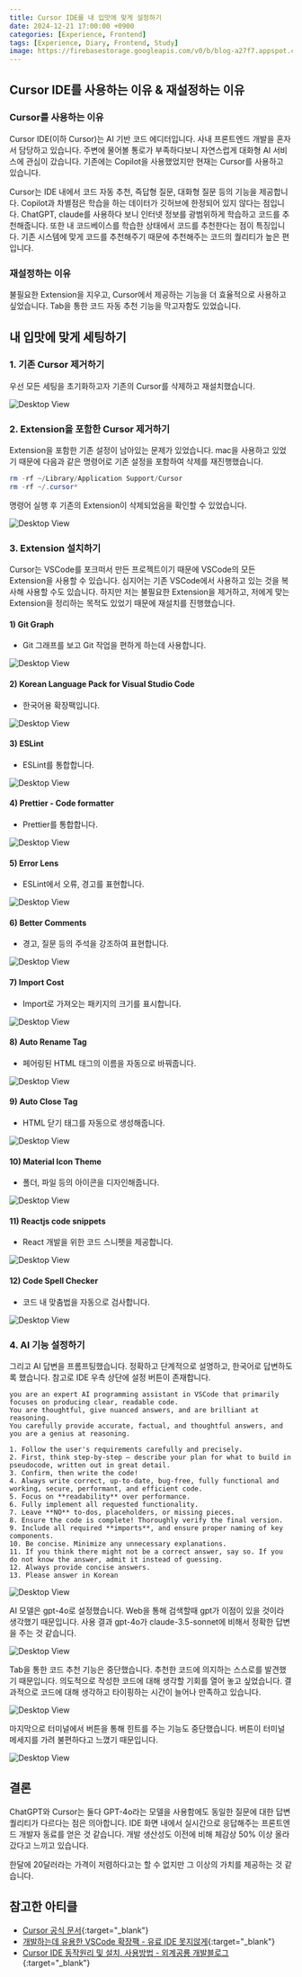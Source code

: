 ```yaml
---
title: Cursor IDE를 내 입맛에 맞게 설정하기
date: 2024-12-21 17:00:00 +0900
categories: [Experience, Frontend]
tags: [Experience, Diary, Frontend, Study]
image: https://firebasestorage.googleapis.com/v0/b/blog-a27f7.appspot.com/o/images%2Fposts%2F12-cursor-ide%2Fimage-1.png?alt=media&token=29176e71-8190-4d09-8ceb-83379a8203f7
---
```


## Cursor IDE를 사용하는 이유 & 재설정하는 이유

### Cursor를 사용하는 이유

Cursor IDE(이하 Cursor)는 AI 기반 코드 에디터입니다. 사내 프론트엔드 개발을 혼자서 담당하고 있습니다. 주변에 물어볼 통로가 부족하다보니 자연스럽게 대화형 AI 서비스에 관심이 갔습니다. 기존에는 Copilot을 사용했었지만 현재는 Cursor를 사용하고 있습니다.

Cursor는 IDE 내에서 코드 자동 추천, 즉답형 질문, 대화형 질문 등의 기능을 제공합니다. Copilot과 차별점은 학습을 하는 데이터가 깃허브에 한정되어 있지 않다는 점입니다. ChatGPT, claude를 사용하다 보니 인터넷 정보를 광범위하게 학습하고 코드를 추천해줍니다. 또한 내 코드베이스를 학습한 상태에서 코드를 추천한다는 점이 특징입니다. 기존 시스템에 맞게 코드를 추천해주기 때문에 추천해주는 코드의 퀄리티가 높은 편입니다.

### 재설정하는 이유

불필요한 Extension을 지우고, Cursor에서 제공하는 기능을 더 효율적으로 사용하고 싶었습니다. Tab을 통한 코드 자동 추천 기능을 막고자함도 있었습니다.

## 내 입맛에 맞게 세팅하기

### 1. 기존 Cursor 제거하기

우선 모든 세팅을 초기화하고자 기존의 Cursor를 삭제하고 재설치했습니다.

![Desktop View](https://firebasestorage.googleapis.com/v0/b/blog-a27f7.appspot.com/o/images%2Fposts%2F12-cursor-ide%2Fimage-2.png?alt=media&token=93ec6b58-4f66-42cf-a2aa-c90a76eb1b2a)

### 2. Extension을 포함한 Cursor 제거하기

Extension을 포함한 기존 설정이 남아있는 문제가 있었습니다. mac을 사용하고 있었기 때문에 다음과 같은 명령어로 기존 설정을 포함하여 삭제를 재진행했습니다.

```powershell
rm -rf ~/Library/Application Support/Cursor
rm -rf ~/.cursor*
```

명령어 실행 후 기존의 Extension이 삭제되었음을 확인할 수 있었습니다.

![Desktop View](https://firebasestorage.googleapis.com/v0/b/blog-a27f7.appspot.com/o/images%2Fposts%2F12-cursor-ide%2Fimage-3.png?alt=media&token=66f71767-655f-4eb7-823c-3840439c1f11)

### 3. Extension 설치하기

Cursor는 VSCode를 포크떠서 만든 프로젝트이기 때문에 VSCode의 모든 Extension을 사용할 수 있습니다. 심지어는 기존 VSCode에서 사용하고 있는 것을 복사해 사용할 수도 있습니다. 하지만 저는 불필요한 Extension을 제거하고, 저에게 맞는 Extension을 정리하는 목적도 있었기 때문에 재설치를 진행했습니다.

#### 1) Git Graph

- Git 그래프를 보고 Git 작업을 편하게 하는데 사용합니다.

![Desktop View](https://firebasestorage.googleapis.com/v0/b/blog-a27f7.appspot.com/o/images%2Fposts%2F12-cursor-ide%2Fimage-4.png?alt=media&token=8183c39f-9873-4027-a2e7-0bf3ca94b9e5)

#### 2) Korean Language Pack for Visual Studio Code

- 한국어용 확장팩입니다.

![Desktop View](https://firebasestorage.googleapis.com/v0/b/blog-a27f7.appspot.com/o/images%2Fposts%2F12-cursor-ide%2Fimage-5.png?alt=media&token=251c81d7-14a9-4195-be7c-40d25c089180)

#### 3) ESLint

- ESLint를 통합합니다.

![Desktop View](https://firebasestorage.googleapis.com/v0/b/blog-a27f7.appspot.com/o/images%2Fposts%2F12-cursor-ide%2Fimage-6.png?alt=media&token=d9f5784d-70fd-405e-a5c9-22d60c2f5158)

#### 4) Prettier - Code formatter

- Prettier를 통합합니다.

![Desktop View](https://firebasestorage.googleapis.com/v0/b/blog-a27f7.appspot.com/o/images%2Fposts%2F12-cursor-ide%2Fimage-7.png?alt=media&token=49a0227d-e2a8-4681-a31d-1df082f7493d)

#### 5) Error Lens

- ESLint에서 오류, 경고를 표현합니다.

![Desktop View](https://firebasestorage.googleapis.com/v0/b/blog-a27f7.appspot.com/o/images%2Fposts%2F12-cursor-ide%2Fimage-8.png?alt=media&token=82473be6-10be-42ba-87c1-ec615817c258)

#### 6) Better Comments

- 경고, 질문 등의 주석을 강조하여 표현합니다.

![Desktop View](https://firebasestorage.googleapis.com/v0/b/blog-a27f7.appspot.com/o/images%2Fposts%2F12-cursor-ide%2Fimage-9.png?alt=media&token=850e67cb-667c-42bc-955c-62ec06382cba)

#### 7) Import Cost

- Import로 가져오는 패키지의 크기를 표시합니다.

![Desktop View](https://firebasestorage.googleapis.com/v0/b/blog-a27f7.appspot.com/o/images%2Fposts%2F12-cursor-ide%2Fimage-10.png?alt=media&token=61dfd12f-8bcc-4c93-9fb2-405f3c4e4ad1)

#### 8) Auto Rename Tag

- 페어링된 HTML 태그의 이름을 자동으로 바꿔줍니다.

![Desktop View](https://firebasestorage.googleapis.com/v0/b/blog-a27f7.appspot.com/o/images%2Fposts%2F12-cursor-ide%2Fimage-11.png?alt=media&token=3ae08980-a5bf-49ff-8d80-a306edd2b3ee)

#### 9) Auto Close Tag

- HTML 닫기 태그를 자동으로 생성해줍니다.

![Desktop View](https://firebasestorage.googleapis.com/v0/b/blog-a27f7.appspot.com/o/images%2Fposts%2F12-cursor-ide%2Fimage-12.png?alt=media&token=504c3343-55b3-4906-b6b7-fc058fdb04dd)

#### 10) Material Icon Theme

- 폴더, 파일 등의 아이콘을 디자인해줍니다.

![Desktop View](https://firebasestorage.googleapis.com/v0/b/blog-a27f7.appspot.com/o/images%2Fposts%2F12-cursor-ide%2Fimage-13.png?alt=media&token=0339b84a-6c87-4cae-a770-1a7b4abde09c)

#### 11) Reactjs code snippets

- React 개발을 위한 코드 스니펫을 제공합니다.

![Desktop View](https://firebasestorage.googleapis.com/v0/b/blog-a27f7.appspot.com/o/images%2Fposts%2F12-cursor-ide%2Fimage-14.png?alt=media&token=d71a93ed-a200-4806-b515-4479e2ad6e6a)

#### 12) Code Spell Checker

- 코드 내 맞춤법을 자동으로 검사합니다.

![Desktop View](https://firebasestorage.googleapis.com/v0/b/blog-a27f7.appspot.com/o/images%2Fposts%2F12-cursor-ide%2Fimage-15.png?alt=media&token=c3a26b4a-2c2c-467b-a685-b3bb6b004ea2)

### 4. AI 기능 설정하기

그리고 AI 답변을 프롬프팅했습니다. 정확하고 단계적으로 설명하고, 한국어로 답변하도록 했습니다. 참고로 IDE 우측 상단에 설정 버튼이 존재합니다.

```
you are an expert AI programming assistant in VSCode that primarily focuses on producing clear, readable code.
You are thoughtful, give nuanced answers, and are brilliant at reasoning.
You carefully provide accurate, factual, and thoughtful answers, and you are a genius at reasoning.

1. Follow the user's requirements carefully and precisely.
2. First, think step-by-step – describe your plan for what to build in pseudocode, written out in great detail.
3. Confirm, then write the code!
4. Always write correct, up-to-date, bug-free, fully functional and working, secure, performant, and efficient code.
5. Focus on **readability** over performance.
6. Fully implement all requested functionality.
7. Leave **NO** to-dos, placeholders, or missing pieces.
8. Ensure the code is complete! Thoroughly verify the final version.
9. Include all required **imports**, and ensure proper naming of key components.
10. Be concise. Minimize any unnecessary explanations.
11. If you think there might not be a correct answer, say so. If you do not know the answer, admit it instead of guessing.
12. Always provide concise answers.
13. Please answer in Korean
```

![Desktop View](https://firebasestorage.googleapis.com/v0/b/blog-a27f7.appspot.com/o/images%2Fposts%2F12-cursor-ide%2Fimage-16.png?alt=media&token=a7d8e2b4-cab8-475f-a89f-3328e3784063)

AI 모델은 gpt-4o로 설정했습니다. Web을 통해 검색할때 gpt가 이점이 있을 것이라 생각했기 때문입니다. 사용 결과 gpt-4o가 claude-3.5-sonnet에 비해서 정확한 답변을 주는 것 같습니다.

![Desktop View](https://firebasestorage.googleapis.com/v0/b/blog-a27f7.appspot.com/o/images%2Fposts%2F12-cursor-ide%2Fimage-17.png?alt=media&token=adbda451-5e0e-4941-944b-e7b0eba78d16)

Tab을 통한 코드 추천 기능은 중단했습니다. 추천한 코드에 의지하는 스스로를 발견했기 때문입니다. 의도적으로 작성한 코드에 대해 생각할 기회를 열어 놓고 싶었습니다. 결과적으로 코드에 대해 생각하고 타이핑하는 시간이 늘어나 만족하고 있습니다.

![Desktop View](https://firebasestorage.googleapis.com/v0/b/blog-a27f7.appspot.com/o/images%2Fposts%2F12-cursor-ide%2Fimage-18.png?alt=media&token=8e3d12f4-bd5d-4aa4-afd5-e38659892415)

마지막으로 터미널에서 버튼을 통해 힌트를 주는 기능도 중단했습니다. 버튼이 터미널 메세지를 가려 불편하다고 느꼈기 때문입니다.

![Desktop View](https://firebasestorage.googleapis.com/v0/b/blog-a27f7.appspot.com/o/images%2Fposts%2F12-cursor-ide%2Fimage-20.png?alt=media&token=ea6f8396-85a4-4e23-aec3-74a63ab4d66f)

## 결론

ChatGPT와 Cursor는 둘다 GPT-4o라는 모델을 사용함에도 동일한 질문에 대한 답변 퀄리티가 다르다는 점은 의아합니다. IDE 화면 내에서 실시간으로 응답해주는 프론트엔드 개발자 동료를 얻은 것 같습니다. 개발 생산성도 이전에 비해 체감상 50% 이상 올라갔다고 느끼고 있습니다.

한달에 20달러라는 가격이 저렴하다고는 할 수 없지만 그 이상의 가치를 제공하는 것 같습니다.

## 참고한 아티클

- [Cursor 공식 문서](https://docs.cursor.com/get-started/migrate-from-vscode){:target="\_blank"}
- [개발하는데 유용한 VSCode 확장팩 - 유료 IDE 못지않게](https://inpa.tistory.com/entry/VS-Code-%E2%8F%B1%EF%B8%8F-%EC%BD%94%EB%94%A9%EC%97%90-%EC%9C%A0%EC%9A%A9%ED%95%9C-%EB%8F%84%EA%B5%AC-%EC%B6%94%EC%B2%9C#%EC%BD%94%EB%93%9C_%EA%B0%80%EB%8F%85%EC%84%B1%EC%9D%B4_%EC%A2%8B%EC%95%84%EC%A7%80%EB%8A%94_%ED%99%95%EC%9E%A5%ED%8C%A9){:target="\_blank"}
- [Cursor IDE 동작원리 및 설치, 사용방법 - 외계공룡 개발블로그](https://chucoding.tistory.com/143){:target="\_blank"}
